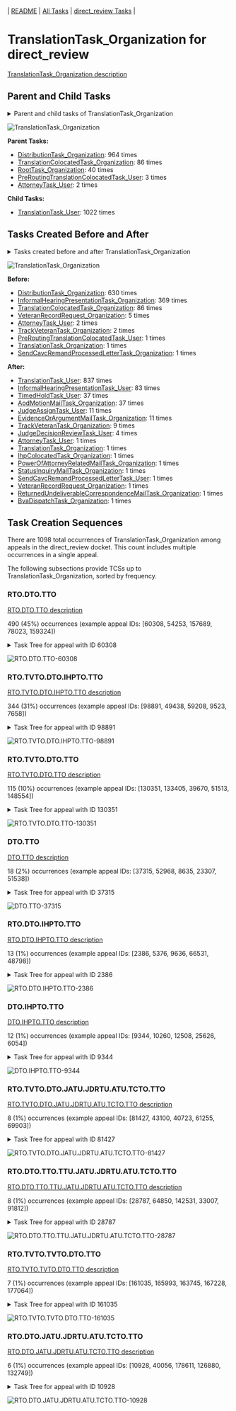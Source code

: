 <!-- DO NOT EDIT THIS FILE.  This file is autogenerated. -->
| [README](../README.md) | [All Tasks](../alltasks.md) | [direct_review Tasks](tasklist.md) |

# TranslationTask_Organization for direct_review

[TranslationTask_Organization description](../descr/TranslationTask_Organization.md)

## Parent and Child Tasks

<details><summary markdown='span'>Parent and child tasks of TranslationTask_Organization
</summary>

```
digraph G {
rankdir=LR;
node [shape=box]
"TranslationTask_Organization" -> "TranslationTask_User" [label=1022]
"DistributionTask_Organization" -> "TranslationTask_Organization" [label=964]
"TranslationColocatedTask_Organization" -> "TranslationTask_Organization" [label=86]
"RootTask_Organization" -> "TranslationTask_Organization" [label=40]
"PreRoutingTranslationColocatedTask_User" -> "TranslationTask_Organization" [label=3]
"AttorneyTask_User" -> "TranslationTask_Organization" [label=2]
}
```
</details>

![TranslationTask_Organization](dot/TranslationTask_Organization-parentchild.dot.png)

**Parent Tasks:**

   * [DistributionTask_Organization](DistributionTask_Organization.md): 964 times
   * [TranslationColocatedTask_Organization](TranslationColocatedTask_Organization.md): 86 times
   * [RootTask_Organization](RootTask_Organization.md): 40 times
   * [PreRoutingTranslationColocatedTask_User](PreRoutingTranslationColocatedTask_User.md): 3 times
   * [AttorneyTask_User](AttorneyTask_User.md): 2 times

**Child Tasks:**

   * [TranslationTask_User](TranslationTask_User.md): 1022 times

## Tasks Created Before and After

<details><summary markdown='span'>Tasks created before and after TranslationTask_Organization</summary>

```
digraph G {
rankdir=LR;

"TranslationTask_Organization" -> "TranslationTask_User" [label=837]
"TranslationTask_Organization" -> "InformalHearingPresentationTask_User" [label=83]
"TranslationTask_Organization" -> "TimedHoldTask_User" [label=37]
"TranslationTask_Organization" -> "AodMotionMailTask_Organization" [label=37]
"TranslationTask_Organization" -> "JudgeAssignTask_User" [label=11]
"TranslationTask_Organization" -> "EvidenceOrArgumentMailTask_Organization" [label=11]
"TranslationTask_Organization" -> "TrackVeteranTask_Organization" [label=9]
"TranslationTask_Organization" -> "JudgeDecisionReviewTask_User" [label=4]
"TranslationTask_Organization" -> "VeteranRecordRequest_Organization" [label=1]
"TranslationTask_Organization" -> "TranslationTask_Organization" [label=1]
"TranslationTask_Organization" -> "StatusInquiryMailTask_Organization" [label=1]
"TranslationTask_Organization" -> "SendCavcRemandProcessedLetterTask_User" [label=1]
"TranslationTask_Organization" -> "ReturnedUndeliverableCorrespondenceMailTask_Organization" [label=1]
"TranslationTask_Organization" -> "PowerOfAttorneyRelatedMailTask_Organization" [label=1]
"TranslationTask_Organization" -> "IhpColocatedTask_Organization" [label=1]
"TranslationTask_Organization" -> "BvaDispatchTask_Organization" [label=1]
"TranslationTask_Organization" -> "AttorneyTask_User" [label=1]
"DistributionTask_Organization" -> "TranslationTask_Organization" [label=630]
"InformalHearingPresentationTask_Organization" -> "TranslationTask_Organization" [label=369]
"TranslationColocatedTask_Organization" -> "TranslationTask_Organization" [label=86]
"VeteranRecordRequest_Organization" -> "TranslationTask_Organization" [label=5]
"TrackVeteranTask_Organization" -> "TranslationTask_Organization" [label=2]
"AttorneyTask_User" -> "TranslationTask_Organization" [label=2]
"TranslationTask_Organization" -> "TranslationTask_Organization" [label=1]
"SendCavcRemandProcessedLetterTask_Organization" -> "TranslationTask_Organization" [label=1]
"PreRoutingTranslationColocatedTask_User" -> "TranslationTask_Organization" [label=1]
}
```
</details>

![TranslationTask_Organization](dot/TranslationTask_Organization.dot.png)

**Before:**

   * [DistributionTask_Organization](DistributionTask_Organization.md): 630 times
   * [InformalHearingPresentationTask_Organization](InformalHearingPresentationTask_Organization.md): 369 times
   * [TranslationColocatedTask_Organization](TranslationColocatedTask_Organization.md): 86 times
   * [VeteranRecordRequest_Organization](VeteranRecordRequest_Organization.md): 5 times
   * [AttorneyTask_User](AttorneyTask_User.md): 2 times
   * [TrackVeteranTask_Organization](TrackVeteranTask_Organization.md): 2 times
   * [PreRoutingTranslationColocatedTask_User](PreRoutingTranslationColocatedTask_User.md): 1 times
   * [TranslationTask_Organization](TranslationTask_Organization.md): 1 times
   * [SendCavcRemandProcessedLetterTask_Organization](SendCavcRemandProcessedLetterTask_Organization.md): 1 times

**After:**

   * [TranslationTask_User](TranslationTask_User.md): 837 times
   * [InformalHearingPresentationTask_User](InformalHearingPresentationTask_User.md): 83 times
   * [TimedHoldTask_User](TimedHoldTask_User.md): 37 times
   * [AodMotionMailTask_Organization](AodMotionMailTask_Organization.md): 37 times
   * [JudgeAssignTask_User](JudgeAssignTask_User.md): 11 times
   * [EvidenceOrArgumentMailTask_Organization](EvidenceOrArgumentMailTask_Organization.md): 11 times
   * [TrackVeteranTask_Organization](TrackVeteranTask_Organization.md): 9 times
   * [JudgeDecisionReviewTask_User](JudgeDecisionReviewTask_User.md): 4 times
   * [AttorneyTask_User](AttorneyTask_User.md): 1 times
   * [TranslationTask_Organization](TranslationTask_Organization.md): 1 times
   * [IhpColocatedTask_Organization](IhpColocatedTask_Organization.md): 1 times
   * [PowerOfAttorneyRelatedMailTask_Organization](PowerOfAttorneyRelatedMailTask_Organization.md): 1 times
   * [StatusInquiryMailTask_Organization](StatusInquiryMailTask_Organization.md): 1 times
   * [SendCavcRemandProcessedLetterTask_User](SendCavcRemandProcessedLetterTask_User.md): 1 times
   * [VeteranRecordRequest_Organization](VeteranRecordRequest_Organization.md): 1 times
   * [ReturnedUndeliverableCorrespondenceMailTask_Organization](ReturnedUndeliverableCorrespondenceMailTask_Organization.md): 1 times
   * [BvaDispatchTask_Organization](BvaDispatchTask_Organization.md): 1 times

## Task Creation Sequences

There are 1098 total occurrences of TranslationTask_Organization among appeals in the direct_review docket.  This count includes multiple occurrences in a single appeal.

The following subsections provide TCSs up to TranslationTask_Organization, sorted by frequency.

### RTO.DTO.TTO

[RTO.DTO.TTO description](../descr/RTO.DTO.TTO.md)

490 (45%) occurrences (example appeal IDs: [60308, 54253, 157689, 78023, 159324])

<details><summary markdown='span'>Task Tree for appeal with ID 60308</summary>

```
@startuml
skinparam {
  ObjectBorderColor #555
  ObjectBorderThickness 0
  ObjectFontStyle bold
  ObjectFontSize 14
  ObjectAttributeFontColor #333
  ObjectAttributeFontSize 12
}
  object 0.RootTask #8dd3c7 {
Organization
}
  object 1.DistributionTask #ffffb3 {
Organization
}
  object 2.TranslationTask #bebada {
Organization  <back:white>    </back>
}
  object 3.TranslationTask #bebada {
User
}
  object 4.JudgeAssignTask #ccebc5 {
User
}
  object 5.JudgeAssignTask #ccebc5 {
User
}
  object 6.JudgeDecisionReviewTask #d9d9d9 {
User
}
  object 7.AttorneyTask #bc80bd {
User
}
  object 8.JudgeDecisionReviewTask #d9d9d9 {
User
}
  object 9.JudgeDecisionReviewTask #d9d9d9 {
User
}
  object 10.BvaDispatchTask #b3de69 {
Organization
}
  object 11.BvaDispatchTask #b3de69 {
User
}
0.RootTask -- 1.DistributionTask
1.DistributionTask -- 2.TranslationTask
2.TranslationTask -- 3.TranslationTask
0.RootTask -- 4.JudgeAssignTask
0.RootTask -- 5.JudgeAssignTask
0.RootTask -- 6.JudgeDecisionReviewTask
9.JudgeDecisionReviewTask -- 7.AttorneyTask
0.RootTask -- 8.JudgeDecisionReviewTask
0.RootTask -- 9.JudgeDecisionReviewTask
0.RootTask -- 10.BvaDispatchTask
10.BvaDispatchTask -- 11.BvaDispatchTask
@enduml
```
</details>

![RTO.DTO.TTO-60308](uml/RTO.DTO.TTO-60308.png)

### RTO.TVTO.DTO.IHPTO.TTO

[RTO.TVTO.DTO.IHPTO.TTO description](../descr/RTO.TVTO.DTO.IHPTO.TTO.md)

344 (31%) occurrences (example appeal IDs: [98891, 49438, 59208, 9523, 7658])

<details><summary markdown='span'>Task Tree for appeal with ID 98891</summary>

```
@startuml
skinparam {
  ObjectBorderColor #555
  ObjectBorderThickness 0
  ObjectFontStyle bold
  ObjectFontSize 14
  ObjectAttributeFontColor #333
  ObjectAttributeFontSize 12
}
  object 0.RootTask #8dd3c7 {
Organization
}
  object 1.TrackVeteranTask #bebada {
Organization
}
  object 2.DistributionTask #ffffb3 {
Organization
}
  object 3.InformalHearingPresentationTask #fdb462 {
Organization
}
  object 4.TranslationTask #bebada {
Organization  <back:white>    </back>
}
  object 5.TranslationTask #bebada {
User
}
  object 6.TranslationTask #bebada {
User
}
0.RootTask -- 1.TrackVeteranTask
0.RootTask -- 2.DistributionTask
2.DistributionTask -- 3.InformalHearingPresentationTask
2.DistributionTask -- 4.TranslationTask
4.TranslationTask -- 5.TranslationTask
4.TranslationTask -- 6.TranslationTask
@enduml
```
</details>

![RTO.TVTO.DTO.IHPTO.TTO-98891](uml/RTO.TVTO.DTO.IHPTO.TTO-98891.png)

### RTO.TVTO.DTO.TTO

[RTO.TVTO.DTO.TTO description](../descr/RTO.TVTO.DTO.TTO.md)

115 (10%) occurrences (example appeal IDs: [130351, 133405, 39670, 51513, 148554])

<details><summary markdown='span'>Task Tree for appeal with ID 130351</summary>

```
@startuml
skinparam {
  ObjectBorderColor #555
  ObjectBorderThickness 0
  ObjectFontStyle bold
  ObjectFontSize 14
  ObjectAttributeFontColor #333
  ObjectAttributeFontSize 12
}
  object 0.RootTask #8dd3c7 {
Organization
}
  object 1.TrackVeteranTask #bebada {
Organization
}
  object 2.DistributionTask #ffffb3 {
Organization
}
  object 3.TranslationTask #bebada {
Organization  <back:white>    </back>
}
  object 4.TranslationTask #bebada {
User
}
  object 5.TranslationTask #bebada {
User
}
  object 6.JudgeAssignTask #ccebc5 {
User
}
  object 7.JudgeDecisionReviewTask #d9d9d9 {
User
}
  object 8.AttorneyTask #bc80bd {
User
}
  object 9.JudgeDecisionReviewTask #d9d9d9 {
User
}
  object 10.JudgeDecisionReviewTask #d9d9d9 {
User
}
  object 11.BvaDispatchTask #b3de69 {
Organization
}
  object 12.BvaDispatchTask #b3de69 {
User
}
0.RootTask -- 1.TrackVeteranTask
0.RootTask -- 2.DistributionTask
2.DistributionTask -- 3.TranslationTask
3.TranslationTask -- 4.TranslationTask
3.TranslationTask -- 5.TranslationTask
0.RootTask -- 6.JudgeAssignTask
0.RootTask -- 7.JudgeDecisionReviewTask
10.JudgeDecisionReviewTask -- 8.AttorneyTask
0.RootTask -- 9.JudgeDecisionReviewTask
0.RootTask -- 10.JudgeDecisionReviewTask
0.RootTask -- 11.BvaDispatchTask
11.BvaDispatchTask -- 12.BvaDispatchTask
@enduml
```
</details>

![RTO.TVTO.DTO.TTO-130351](uml/RTO.TVTO.DTO.TTO-130351.png)

### DTO.TTO

[DTO.TTO description](../descr/DTO.TTO.md)

18 (2%) occurrences (example appeal IDs: [37315, 52968, 8635, 23307, 51538])

<details><summary markdown='span'>Task Tree for appeal with ID 37315</summary>

```
@startuml
skinparam {
  ObjectBorderColor #555
  ObjectBorderThickness 0
  ObjectFontStyle bold
  ObjectFontSize 14
  ObjectAttributeFontColor #333
  ObjectAttributeFontSize 12
}
  object 0.RootTask #8dd3c7 {
Organization
}
  object 1.TrackVeteranTask #bebada {
Organization
}
  object 2.DistributionTask #ffffb3 {
Organization
}
  object 3.TranslationTask #bebada {
Organization  <back:white>    </back>
}
  object 4.TranslationTask #bebada {
User
}
  object 5.TimedHoldTask #fccde5 {
User
}
  object 6.TranslationTask #bebada {
User
}
  object 7.JudgeAssignTask #ccebc5 {
User
}
  object 8.JudgeDecisionReviewTask #d9d9d9 {
User
}
  object 9.AttorneyTask #bc80bd {
User
}
0.RootTask -- 1.TrackVeteranTask
0.RootTask -- 2.DistributionTask
2.DistributionTask -- 3.TranslationTask
3.TranslationTask -- 4.TranslationTask
6.TranslationTask -- 5.TimedHoldTask
3.TranslationTask -- 6.TranslationTask
0.RootTask -- 7.JudgeAssignTask
0.RootTask -- 8.JudgeDecisionReviewTask
8.JudgeDecisionReviewTask -- 9.AttorneyTask
@enduml
```
</details>

![DTO.TTO-37315](uml/DTO.TTO-37315.png)

### RTO.DTO.IHPTO.TTO

[RTO.DTO.IHPTO.TTO description](../descr/RTO.DTO.IHPTO.TTO.md)

13 (1%) occurrences (example appeal IDs: [2386, 5376, 9636, 66531, 48798])

<details><summary markdown='span'>Task Tree for appeal with ID 2386</summary>

```
@startuml
skinparam {
  ObjectBorderColor #555
  ObjectBorderThickness 0
  ObjectFontStyle bold
  ObjectFontSize 14
  ObjectAttributeFontColor #333
  ObjectAttributeFontSize 12
}
  object 0.RootTask #8dd3c7 {
Organization
}
  object 1.TrackVeteranTask #bebada {
Organization
}
  object 2.DistributionTask #ffffb3 {
Organization
}
  object 3.InformalHearingPresentationTask #fdb462 {
Organization
}
  object 4.TranslationTask #bebada {
Organization  <back:white>    </back>
}
  object 5.TranslationTask #bebada {
User
}
  object 6.TranslationTask #bebada {
User
}
  object 7.JudgeAssignTask #ccebc5 {
User
}
  object 8.TimedHoldTask #fccde5 {
User
}
  object 9.JudgeDecisionReviewTask #d9d9d9 {
User
}
  object 10.AttorneyTask #bc80bd {
User
}
  object 11.PreRoutingTranslationColocatedTask #80b1d3 {
Organization
}
  object 12.PreRoutingTranslationColocatedTask #80b1d3 {
User
}
  object 13.PreRoutingTranslationColocatedTask #80b1d3 {
Organization
}
  object 14.PreRoutingTranslationColocatedTask #80b1d3 {
User
}
  object 15.PreRoutingTranslationColocatedTask #80b1d3 {
Organization
}
  object 16.PreRoutingTranslationColocatedTask #80b1d3 {
User
}
  object 17.TimedHoldTask #fccde5 {
User
}
  object 18.TimedHoldTask #fccde5 {
User
}
  object 19.TimedHoldTask #fccde5 {
User
}
  object 20.OtherColocatedTask #80b1d3 {
Organization
}
  object 21.OtherColocatedTask #80b1d3 {
User
}
  object 22.BvaDispatchTask #b3de69 {
Organization
}
  object 23.BvaDispatchTask #b3de69 {
User
}
  object 24.BvaDispatchTask #b3de69 {
User
}
0.RootTask -- 1.TrackVeteranTask
0.RootTask -- 2.DistributionTask
2.DistributionTask -- 3.InformalHearingPresentationTask
0.RootTask -- 4.TranslationTask
4.TranslationTask -- 5.TranslationTask
4.TranslationTask -- 6.TranslationTask
0.RootTask -- 7.JudgeAssignTask
6.TranslationTask -- 8.TimedHoldTask
0.RootTask -- 9.JudgeDecisionReviewTask
9.JudgeDecisionReviewTask -- 10.AttorneyTask
10.AttorneyTask -- 11.PreRoutingTranslationColocatedTask
11.PreRoutingTranslationColocatedTask -- 12.PreRoutingTranslationColocatedTask
10.AttorneyTask -- 13.PreRoutingTranslationColocatedTask
13.PreRoutingTranslationColocatedTask -- 14.PreRoutingTranslationColocatedTask
10.AttorneyTask -- 15.PreRoutingTranslationColocatedTask
15.PreRoutingTranslationColocatedTask -- 16.PreRoutingTranslationColocatedTask
16.PreRoutingTranslationColocatedTask -- 17.TimedHoldTask
16.PreRoutingTranslationColocatedTask -- 18.TimedHoldTask
6.TranslationTask -- 19.TimedHoldTask
10.AttorneyTask -- 20.OtherColocatedTask
20.OtherColocatedTask -- 21.OtherColocatedTask
0.RootTask -- 22.BvaDispatchTask
22.BvaDispatchTask -- 23.BvaDispatchTask
22.BvaDispatchTask -- 24.BvaDispatchTask
@enduml
```
</details>

![RTO.DTO.IHPTO.TTO-2386](uml/RTO.DTO.IHPTO.TTO-2386.png)

### DTO.IHPTO.TTO

[DTO.IHPTO.TTO description](../descr/DTO.IHPTO.TTO.md)

12 (1%) occurrences (example appeal IDs: [9344, 10260, 12508, 25626, 6054])

<details><summary markdown='span'>Task Tree for appeal with ID 9344</summary>

```
@startuml
skinparam {
  ObjectBorderColor #555
  ObjectBorderThickness 0
  ObjectFontStyle bold
  ObjectFontSize 14
  ObjectAttributeFontColor #333
  ObjectAttributeFontSize 12
}
  object 0.RootTask #8dd3c7 {
Organization
}
  object 1.TrackVeteranTask #bebada {
Organization
}
  object 2.DistributionTask #ffffb3 {
Organization
}
  object 3.InformalHearingPresentationTask #fdb462 {
Organization
}
  object 4.TranslationTask #bebada {
Organization  <back:white>    </back>
}
  object 5.TranslationTask #bebada {
User
}
  object 6.TranslationTask #bebada {
User
}
  object 7.JudgeAssignTask #ccebc5 {
User
}
  object 8.JudgeDecisionReviewTask #d9d9d9 {
User
}
  object 9.AttorneyTask #bc80bd {
User
}
  object 10.OtherColocatedTask #80b1d3 {
Organization
}
  object 11.OtherColocatedTask #80b1d3 {
User
}
  object 12.OtherColocatedTask #80b1d3 {
User
}
  object 13.AttorneyTask #bc80bd {
User
}
0.RootTask -- 1.TrackVeteranTask
0.RootTask -- 2.DistributionTask
2.DistributionTask -- 3.InformalHearingPresentationTask
2.DistributionTask -- 4.TranslationTask
4.TranslationTask -- 5.TranslationTask
4.TranslationTask -- 6.TranslationTask
0.RootTask -- 7.JudgeAssignTask
0.RootTask -- 8.JudgeDecisionReviewTask
8.JudgeDecisionReviewTask -- 9.AttorneyTask
9.AttorneyTask -- 10.OtherColocatedTask
10.OtherColocatedTask -- 11.OtherColocatedTask
10.OtherColocatedTask -- 12.OtherColocatedTask
8.JudgeDecisionReviewTask -- 13.AttorneyTask
@enduml
```
</details>

![DTO.IHPTO.TTO-9344](uml/DTO.IHPTO.TTO-9344.png)

### RTO.TVTO.DTO.JATU.JDRTU.ATU.TCTO.TTO

[RTO.TVTO.DTO.JATU.JDRTU.ATU.TCTO.TTO description](../descr/RTO.TVTO.DTO.JATU.JDRTU.ATU.TCTO.TTO.md)

8 (1%) occurrences (example appeal IDs: [81427, 43100, 40723, 61255, 69903])

<details><summary markdown='span'>Task Tree for appeal with ID 81427</summary>

```
@startuml
skinparam {
  ObjectBorderColor #555
  ObjectBorderThickness 0
  ObjectFontStyle bold
  ObjectFontSize 14
  ObjectAttributeFontColor #333
  ObjectAttributeFontSize 12
}
  object 0.RootTask #8dd3c7 {
Organization
}
  object 1.TrackVeteranTask #bebada {
Organization
}
  object 2.DistributionTask #ffffb3 {
Organization
}
  object 3.JudgeAssignTask #ccebc5 {
User
}
  object 4.JudgeDecisionReviewTask #d9d9d9 {
User
}
  object 5.AttorneyTask #bc80bd {
User
}
  object 6.TranslationColocatedTask #ccebc5 {
Organization
}
  object 7.TranslationTask #bebada {
Organization  <back:white>    </back>
}
  object 8.TranslationTask #bebada {
User
}
  object 9.TranslationTask #bebada {
User
}
  object 10.TimedHoldTask #fccde5 {
User
}
  object 11.BvaDispatchTask #b3de69 {
Organization
}
  object 12.BvaDispatchTask #b3de69 {
User
}
0.RootTask -- 1.TrackVeteranTask
0.RootTask -- 2.DistributionTask
0.RootTask -- 3.JudgeAssignTask
0.RootTask -- 4.JudgeDecisionReviewTask
4.JudgeDecisionReviewTask -- 5.AttorneyTask
5.AttorneyTask -- 6.TranslationColocatedTask
6.TranslationColocatedTask -- 7.TranslationTask
7.TranslationTask -- 8.TranslationTask
7.TranslationTask -- 9.TranslationTask
9.TranslationTask -- 10.TimedHoldTask
0.RootTask -- 11.BvaDispatchTask
11.BvaDispatchTask -- 12.BvaDispatchTask
@enduml
```
</details>

![RTO.TVTO.DTO.JATU.JDRTU.ATU.TCTO.TTO-81427](uml/RTO.TVTO.DTO.JATU.JDRTU.ATU.TCTO.TTO-81427.png)

### RTO.DTO.TTO.TTU.JATU.JDRTU.ATU.TCTO.TTO

[RTO.DTO.TTO.TTU.JATU.JDRTU.ATU.TCTO.TTO description](../descr/RTO.DTO.TTO.TTU.JATU.JDRTU.ATU.TCTO.TTO.md)

8 (1%) occurrences (example appeal IDs: [28787, 64850, 142531, 33007, 91812])

<details><summary markdown='span'>Task Tree for appeal with ID 28787</summary>

```
@startuml
skinparam {
  ObjectBorderColor #555
  ObjectBorderThickness 0
  ObjectFontStyle bold
  ObjectFontSize 14
  ObjectAttributeFontColor #333
  ObjectAttributeFontSize 12
}
  object 0.RootTask #8dd3c7 {
Organization
}
  object 1.DistributionTask #ffffb3 {
Organization
}
  object 2.TranslationTask #bebada {
Organization  <back:white>    </back>
}
  object 3.TranslationTask #bebada {
User
}
  object 4.TranslationTask #bebada {
User
}
  object 5.JudgeAssignTask #ccebc5 {
User
}
  object 6.JudgeDecisionReviewTask #d9d9d9 {
User
}
  object 7.AttorneyTask #bc80bd {
User
}
  object 8.TranslationColocatedTask #ccebc5 {
Organization
}
  object 9.TranslationTask #bebada {
Organization  <back:white>    </back>
}
  object 10.TranslationTask #bebada {
User
}
  object 11.TimedHoldTask #fccde5 {
User
}
  object 12.TranslationTask #bebada {
User
}
  object 13.BvaDispatchTask #b3de69 {
Organization
}
  object 14.BvaDispatchTask #b3de69 {
User
}
0.RootTask -- 1.DistributionTask
1.DistributionTask -- 2.TranslationTask
2.TranslationTask -- 3.TranslationTask
2.TranslationTask -- 4.TranslationTask
0.RootTask -- 5.JudgeAssignTask
0.RootTask -- 6.JudgeDecisionReviewTask
6.JudgeDecisionReviewTask -- 7.AttorneyTask
7.AttorneyTask -- 8.TranslationColocatedTask
8.TranslationColocatedTask -- 9.TranslationTask
9.TranslationTask -- 10.TranslationTask
12.TranslationTask -- 11.TimedHoldTask
9.TranslationTask -- 12.TranslationTask
0.RootTask -- 13.BvaDispatchTask
13.BvaDispatchTask -- 14.BvaDispatchTask
@enduml
```
</details>

![RTO.DTO.TTO.TTU.JATU.JDRTU.ATU.TCTO.TTO-28787](uml/RTO.DTO.TTO.TTU.JATU.JDRTU.ATU.TCTO.TTO-28787.png)

### RTO.TVTO.TVTO.DTO.TTO

[RTO.TVTO.TVTO.DTO.TTO description](../descr/RTO.TVTO.TVTO.DTO.TTO.md)

7 (1%) occurrences (example appeal IDs: [161035, 165993, 163745, 167228, 177064])

<details><summary markdown='span'>Task Tree for appeal with ID 161035</summary>

```
@startuml
skinparam {
  ObjectBorderColor #555
  ObjectBorderThickness 0
  ObjectFontStyle bold
  ObjectFontSize 14
  ObjectAttributeFontColor #333
  ObjectAttributeFontSize 12
}
  object 0.RootTask #8dd3c7 {
Organization
}
  object 1.TrackVeteranTask #bebada {
Organization
}
  object 2.TrackVeteranTask #bebada {
Organization
}
  object 3.DistributionTask #ffffb3 {
Organization
}
  object 4.TranslationTask #bebada {
Organization  <back:white>    </back>
}
  object 5.TranslationTask #bebada {
User
}
0.RootTask -- 1.TrackVeteranTask
0.RootTask -- 2.TrackVeteranTask
0.RootTask -- 3.DistributionTask
3.DistributionTask -- 4.TranslationTask
4.TranslationTask -- 5.TranslationTask
@enduml
```
</details>

![RTO.TVTO.TVTO.DTO.TTO-161035](uml/RTO.TVTO.TVTO.DTO.TTO-161035.png)

### RTO.DTO.JATU.JDRTU.ATU.TCTO.TTO

[RTO.DTO.JATU.JDRTU.ATU.TCTO.TTO description](../descr/RTO.DTO.JATU.JDRTU.ATU.TCTO.TTO.md)

6 (1%) occurrences (example appeal IDs: [10928, 40056, 178611, 126880, 132749])

<details><summary markdown='span'>Task Tree for appeal with ID 10928</summary>

```
@startuml
skinparam {
  ObjectBorderColor #555
  ObjectBorderThickness 0
  ObjectFontStyle bold
  ObjectFontSize 14
  ObjectAttributeFontColor #333
  ObjectAttributeFontSize 12
}
  object 0.RootTask #8dd3c7 {
Organization
}
  object 1.DistributionTask #ffffb3 {
Organization
}
  object 2.JudgeAssignTask #ccebc5 {
User
}
  object 3.JudgeDecisionReviewTask #d9d9d9 {
User
}
  object 4.AttorneyTask #bc80bd {
User
}
  object 5.TranslationColocatedTask #ccebc5 {
Organization
}
  object 6.TranslationTask #bebada {
Organization  <back:white>    </back>
}
  object 7.TranslationTask #bebada {
User
}
  object 8.TimedHoldTask #fccde5 {
User
}
  object 9.TranslationTask #bebada {
User
}
  object 10.BvaDispatchTask #b3de69 {
Organization
}
  object 11.BvaDispatchTask #b3de69 {
User
}
  object 12.BvaDispatchTask #b3de69 {
User
}
0.RootTask -- 1.DistributionTask
0.RootTask -- 2.JudgeAssignTask
0.RootTask -- 3.JudgeDecisionReviewTask
3.JudgeDecisionReviewTask -- 4.AttorneyTask
4.AttorneyTask -- 5.TranslationColocatedTask
5.TranslationColocatedTask -- 6.TranslationTask
6.TranslationTask -- 7.TranslationTask
9.TranslationTask -- 8.TimedHoldTask
6.TranslationTask -- 9.TranslationTask
0.RootTask -- 10.BvaDispatchTask
10.BvaDispatchTask -- 11.BvaDispatchTask
10.BvaDispatchTask -- 12.BvaDispatchTask
@enduml
```
</details>

![RTO.DTO.JATU.JDRTU.ATU.TCTO.TTO-10928](uml/RTO.DTO.JATU.JDRTU.ATU.TCTO.TTO-10928.png)

